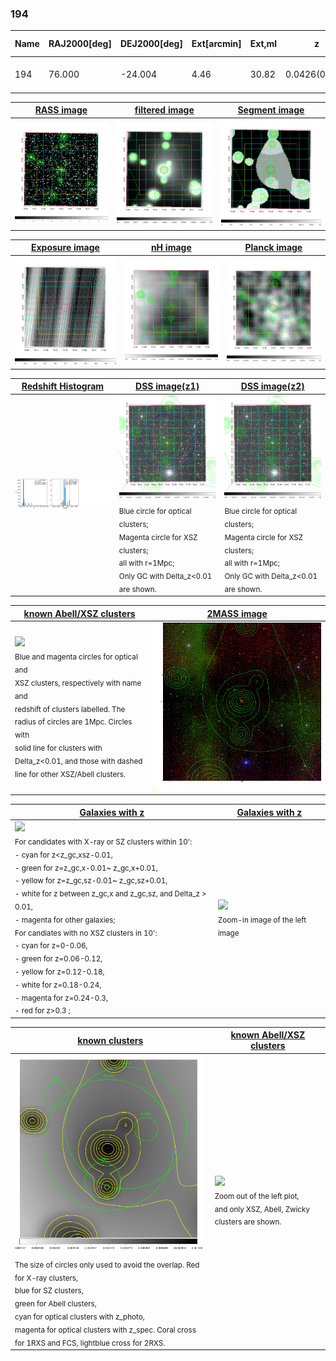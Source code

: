 <div STYLE="page-break-after: always;"></div>

### 194

|Name|RAJ2000[deg]|DEJ2000[deg] |Ext[arcmin]| Ext,ml | z | z_src| C|GC(XSZ,Delta_z<0.01)| GC(OPT,Delta_z<0.01)|GC| R_sig[arcmin] | R500[arcmin] | R500[Mpc]| CRsig[c/s] | CR500[c/s] |L500[1E44 erg/s]|F500[1E-12 erg/s/cm^2]| M500[1E14 Msun]|Tx[keV]|Cnt_sig|Beta|Rc[arcmin]|Comment|Alias|
|---|---|---|---|---|---|------|---|--------|---------|----------|---|---|---|---|---|---|---|---|---|---|---|---|---|---|
|194| 76.000| -24.004| 4.46| 30.82| 0.0426(0.005)| z1, z_opt| S| -| A, N| A, N, PSZ2, W| 13.188| 12.197| 0.615| 0.177(0.036)| 0.175(0.035)| 0.124(0.020)| 2.914(0.464)| 0.69(0.06)| 1.72(0.09)| 72.4| 0.566(-0.050+0.139)| 3.974(-0.901+1.779)| -| t231|

|[RASS image](../image/194/194_img.pdf)|[filtered image](../image/194/194_fil.pdf)|[Segment image](../image/194/194_seg.pdf)|
|-------------------|--------------------|-------------------|
| <img src="../image/194/194_img.png" width="300">  | <img src="../image/194/194_fil.png" width="300">   | <img src="../image/194/194_seg.png" width="300">  |

|[Exposure image](../image/194/194_mex.pdf)| [nH image](../image/194/194_nh.pdf)| [Planck image](../image/194/194_p.pdf)|
|-------------------|--------------------|-------------------|
|<img src="../image/194/194_mex.png" width="300">   | <img src="../image/194/194_nh.png" width="300">    | <img src="../image/194/194_p.png" width="300"> |

|[Redshift Histogram](../image/194/194_zg.pdf) | [DSS image(z1)](../image/194/194_dss_z1.pdf)      |  [DSS image(z2)](../image/194/194_dss_z2.pdf)    |
|-------------------|--------------------|-------------------|
|<img src="../image/194/194_zg.png" width="300"> |<img src="../image/194/194_dss_z1.png" width="300"> <sub><br>Blue circle for optical clusters; <br>Magenta circle for XSZ clusters; <br>all with r=1Mpc; <br>Only GC with Delta_z<0.01 are shown. </sub>| <img src="../image/194/194_dss_z2.png" width="300"><sub><br>Blue circle for optical clusters; <br>Magenta circle for XSZ clusters; <br>all with r=1Mpc; <br>Only GC with Delta_z<0.01 are shown. </sub> |

|[known Abell/XSZ clusters](../image/194/194_m.pdf) | [2MASS image](../image/194/194_2mass.pdf)      |
|-------------------|-------------------|
|<img src=../image/194/194_m.png width="300"> <br><sub>Blue and magenta circles for optical and <br>XSZ clusters, respectively with name and <br>redshift of clusters labelled. The <br>radius of circles are 1Mpc. Circles with <br>solid line for clusters with <br>Delta_z<0.01, and those with dashed <br>line for other XSZ/Abell clusters.        </sub>|<img src="../image/194/194_2mass.png" width="300">  |

|[Galaxies with z](../image/194/194_opt_ned.pdf) |[Galaxies with z](../image/194/194_opt_ned_zoom.pdf) |
|-------------------|-------------------|
| <img src=../image/194/194_opt_ned.png width="300"> <br><sub> For candidates with X-ray or SZ clusters within 10': <br> - cyan for z<z_gc,xsz-0.01, <br> - green for z=z_gc,x-0.01~ z_gc,x+0.01, <br> - yellow for z=z_gc,sz-0.01~ z_gc,sz+0.01, <br> - white for z between z_gc,x and z_gc,sz, and Delta_z > 0.01, <br> - magenta for other galaxies; <br>For candiates with no XSZ clusters in 10': <br> - cyan for z=0-0.06, <br> - green for z=0.06-0.12, <br> - yellow for z=0.12-0.18, <br> - white for z=0.18-0.24, <br> - magenta for z=0.24-0.3, <br> - red for z>0.3 ;  </sub>|<img src=../image/194/194_opt_ned_zoom.png width="300">  <br><sub> Zoom-in image of the left image</sub>|

|[known clusters](../image/194/194_gc.pdf) |[known Abell/XSZ clusters](../image/194/194_gc_large.pdf) |
|-------------------|-------------------|
| <img src=../image/194/194_gc.png width="300"> <br><sub> The size of circles only used to avoid the overlap. Red for X-ray clusters, <br> blue for SZ clusters, <br> green for Abell clusters, <br> cyan for optical clusters with z_photo, <br> magenta for optical clusters with z_spec. Coral cross for 1RXS and FCS, lightblue cross for 2RXS. </sub>|<img src=../image/194/194_gc_large.png width="300"> <br><sub> Zoom out of the left plot, <br> and only XSZ, Abell, Zwicky clusters are shown. </sub> |



